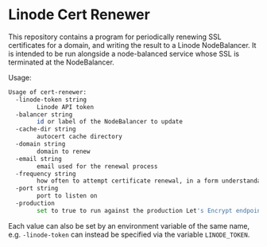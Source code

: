 # Linode Cert Renewer

This repository contains a program for periodically renewing SSL certificates
for a domain, and writing the result to a Linode NodeBalancer. It is intended to
be run alongside a node-balanced service whose SSL is terminated at the
NodeBalancer.

Usage:

```bash
Usage of cert-renewer:
  -linode-token string
        Linode API token
  -balancer string
        id or label of the NodeBalancer to update
  -cache-dir string
        autocert cache directory
  -domain string
        domain to renew
  -email string
        email used for the renewal process
  -frequency string
        how often to attempt certificate renewal, in a form understandable by https://golang.org/pkg/time/#ParseDuration
  -port string
        port to listen on
  -production
        set to true to run against the production Let's Encrypt endpoint
```

Each value can also be set by an environment variable of the same name, e.g.
`-linode-token` can instead be specified via the variable `LINODE_TOKEN`.
